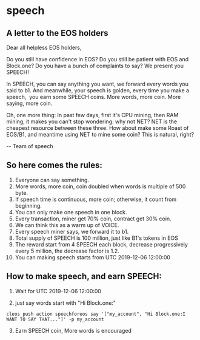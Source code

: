 # speech

## A letter to the EOS holders

Dear all helpless EOS holders, 

  Do you still have confidence in EOS? Do you still be patient with EOS and Block.one? Do you have a bunch of complaints to say? We present you SPEECH!

  In SPEECH, you can say anything you want, we forward every words you said to b1. And meanwhile, your speech is golden, every time you make a speech,  you earn some SPEECH coins. More words, more coin. More saying, more coin.

  Oh, one more thing: In past few days, first it's CPU mining, then RAM mining, it makes you can't stop wondering: why not NET? NET is the cheapest resource between these three. How about make some Roast of EOS/B1, and meantime using NET to mine some coin? This is natural, right?
  
  -- Team of speech


## So here comes the rules:
1. Everyone can say something.
2. More words, more coin, coin doubled when words is multiple of 500 byte.
3. If speech time is continuous, more coin; otherwise, it count from beginning.
4. You can only make one speech in one block.
5. Every transaction, miner get 70% coin, contract get 30% coin.
6. We can think this as a warm up of VOICE.
7. Every speech miner says, we forward it to b1.
8. Total supply of SPEECH is 100 million, just like B1's tokens in EOS
9. The reward start from 4 SPEECH each block, decrease progressively every 5 million, the decrease factor is 1.2. 
10. You can making speech starts from UTC 2019-12-06 12:00:00

## How to make speech, and earn SPEECH:
1. Wait for UTC 2019-12-06 12:00:00

2. just say words start with "Hi Block.one:"
```
cleos push action speechforeos say '["my_account", "Hi Block.one:I WANT TO SAY THAT..."]' -p my_account
```
3. Earn SPEECH coin, More words is encouraged


